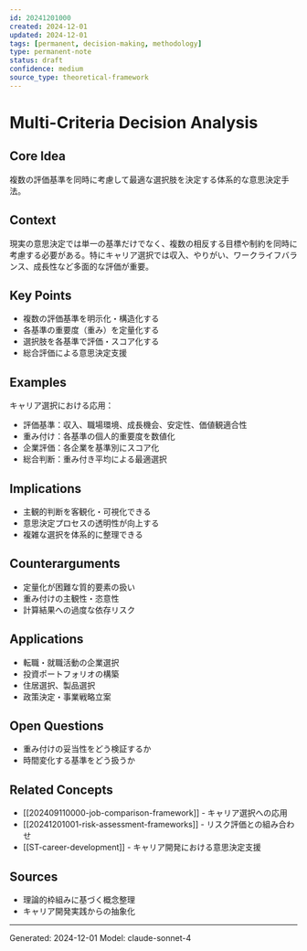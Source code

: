```yaml
---
id: 20241201000
created: 2024-12-01
updated: 2024-12-01
tags: [permanent, decision-making, methodology]
type: permanent-note
status: draft
confidence: medium
source_type: theoretical-framework
---
```


# Multi-Criteria Decision Analysis

## Core Idea
複数の評価基準を同時に考慮して最適な選択肢を決定する体系的な意思決定手法。

## Context
現実の意思決定では単一の基準だけでなく、複数の相反する目標や制約を同時に考慮する必要がある。特にキャリア選択では収入、やりがい、ワークライフバランス、成長性など多面的な評価が重要。

## Key Points
- 複数の評価基準を明示化・構造化する
- 各基準の重要度（重み）を定量化する
- 選択肢を各基準で評価・スコア化する
- 総合評価による意思決定支援

## Examples
キャリア選択における応用：
- 評価基準：収入、職場環境、成長機会、安定性、価値観適合性
- 重み付け：各基準の個人的重要度を数値化
- 企業評価：各企業を基準別にスコア化
- 総合判断：重み付き平均による最適選択

## Implications
- 主観的判断を客観化・可視化できる
- 意思決定プロセスの透明性が向上する
- 複雑な選択を体系的に整理できる

## Counterarguments
- 定量化が困難な質的要素の扱い
- 重み付けの主観性・恣意性
- 計算結果への過度な依存リスク

## Applications
- 転職・就職活動の企業選択
- 投資ポートフォリオの構築
- 住居選択、製品選択
- 政策決定・事業戦略立案

## Open Questions
- 重み付けの妥当性をどう検証するか
- 時間変化する基準をどう扱うか

## Related Concepts
- [[202409110000-job-comparison-framework]] - キャリア選択への応用
- [[20241201001-risk-assessment-frameworks]] - リスク評価との組み合わせ
- [[ST-career-development]] - キャリア開発における意思決定支援

## Sources
- 理論的枠組みに基づく概念整理
- キャリア開発実践からの抽象化

---
Generated: 2024-12-01
Model: claude-sonnet-4